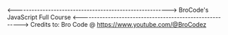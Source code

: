 <-------------------------------------------------------->
BroCode's JavaScript Full Course 
<-------------------------------------------------------->
Credits to: Bro Code @ https://www.youtube.com/@BroCodez
